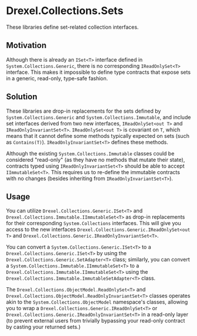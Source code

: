 # Drexel.Collections.Sets
These libraries define set-related collection interfaces.

## Motivation
Although there is already an `ISet<T>` interface defined in `System.Collections.Generic`, there is no corresponding `IReadOnlySet<T>` interface. This makes it impossible to define type contracts that expose sets in a generic, read-only, type-safe fashion.

## Solution
These libraries are drop-in replacements for the sets defined by `System.Collections.Generic` and `System.Collections.Immutable`, and include set interfaces derived from two new interfaces, `IReadOnlySet<out T>` and `IReadOnlyInvariantSet<T>`. `IReadOnlySet<out T>` is covariant on `T`, which means that it cannot define some methods typically expected on sets (such as `Contains(T)`). `IReadOnlyInvariantSet<T>` defines these methods.

Although the existing `System.Collections.Immutable` classes could be considered "read-only" (as they have no methods that mutate their state), contracts typed using `IReadOnlyInvariantSet<T>` should be able to accept `IImmutableSet<T>`. This requires us to re-define the immutable contracts with no changes (besides inheriting from `IReadOnlyInvariantSet<T>`).

## Usage
You can utilize `Drexel.Collections.Generic.ISet<T>` and `Drexel.Collections.Immutable.IImmutableSet<T>` as drop-in replacements for their corresponding `System.Collections` interfaces. This will give you access to the new interfaces `Drexel.Collections.Generic.IReadOnlySet<out T>` and `Drexel.Collections.Generic.IReadOnlyInvariantSet<T>`.

You can convert a `System.Collections.Generic.ISet<T>` to a `Drexel.Collections.Generic.ISet<T>` by using the `Drexel.Collections.Generic.SetAdapter<T>` class; similarly, you can convert a `System.Collections.Immutable.IImmutableSet<T>` to a `Drexel.Collections.Immutable.IImmutableSet<T>` using the `Drexel.Collections.Immutable.ImmutableSetAdapter<T>` class.

The `Drexel.Collections.ObjectModel.ReadOnlySet<T>` and `Drexel.Collections.ObjectModel.ReadOnlyInvariantSet<T>` classes operates akin to the `System.Collections.ObjectModel` namespace's classes, allowing you to wrap a `Drexel.Collections.Generic.IReadOnlySet<T>` or `Drexel.Collections.Generic.IReadOnlyInvariantSet<T>` in a read-only layer (to prevent external users from trivially bypassing your read-only contract by casting your returned sets.)